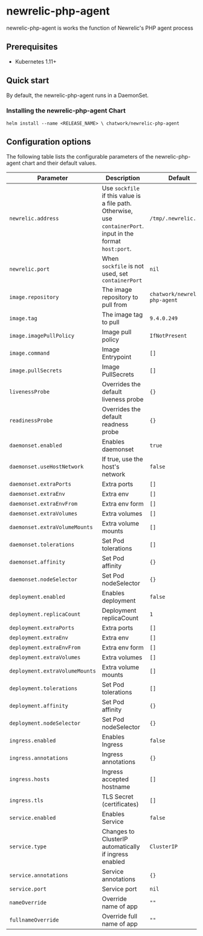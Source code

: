 # newrelic-php-agent

newrelic-php-agent is works the function of Newrelic's PHP agent process

## Prerequisites

* Kubernetes 1.11+

## Quick start
By default, the newrelic-php-agent runs in a DaemonSet.
### Installing the newrelic-php-agent Chart
```
helm install --name <RELEASE_NAME> \ chatwork/newrelic-php-agent
```

## Configuration options

The following table lists the configurable parameters of the newrelic-php-agent chart and their default values.

|  Parameter | Description | Default |
| --- | --- | --- |
|  `newrelic.address` | Use `sockfile` if this value is a file path. Otherwise, use `containerPort`. input in the format `host:port`.  | `/tmp/.newrelic.sock` |
|  `newrelic.port` | When `sockfile` is not used, set `containerPort`  | `nil` |
| `image.repository` | The image repository to pull from | `chatwork/newrelic-php-agent`|
| `image.tag` | The image tag to pull | `9.4.0.249`|
| `image.imagePullPolicy` | Image pull policy | `IfNotPresent` |
| `image.command` | Image Entrypoint | `[]` |
| `image.pullSecrets` | Image PullSecrets | `[]` |
|  `livenessProbe` | Overrides the default liveness probe | `{}` |
|  `readinessProbe` | Overrides the default readness probe | `{}` |
|  `daemonset.enabled` | Enables daemonset | `true` |
|  `daemonset.useHostNetwork` | If true, use the host's network | `false` |
|  `daemonset.extraPorts` | Extra ports | `[]` |
|  `daemonset.extraEnv` | Extra env | `[]` |
|  `daemonset.extraEnvFrom` | Extra env form | `[]` |
|  `daemonset.extraVolumes` | Extra volumes | `[]` |
|  `daemonset.extraVolumeMounts` | Extra volume mounts | `[]` |
|  `daemonset.tolerations` | Set Pod tolerations | `[]`|
|  `daemonset.affinity` | Set Pod affinity | `{}`|
|  `daemonset.nodeSelector` | Set Pod nodeSelector | `{}`|
|  `deployment.enabled` | Enables deployment | `false` |
|  `deployment.replicaCount` | Deployment replicaCount | `1` |
|  `deployment.extraPorts` | Extra ports | `[]` |
|  `deployment.extraEnv` | Extra env | `[]` |
|  `deployment.extraEnvFrom` | Extra env form | `[]` |
|  `deployment.extraVolumes` | Extra volumes | `[]` |
|  `deployment.extraVolumeMounts` | Extra volume mounts | `[]` |
|  `deployment.tolerations` | Set Pod tolerations | `[]`|
|  `deployment.affinity` | Set Pod affinity | `{}`|
|  `deployment.nodeSelector` | Set Pod nodeSelector | `{}`|
|  `ingress.enabled` | Enables Ingress | `false` |
|  `ingress.annotations` | Ingress annotations | `{}` |
|  `ingress.hosts` | Ingress accepted hostname | `[]` |
|  `ingress.tls` | TLS Secret (certificates) | `[]` |
|  `service.enabled` | Enables Service | `false` |
|  `service.type` | Changes to ClusterIP automatically if ingress enabled | `ClusterIP` |
|  `service.annotations` | Service annotations | `{}` |
|  `service.port` | Service port | `nil` |
|  `nameOverride` | Override name of app | `""` |
|  `fullnameOverride` | Override full name of app | `""` |